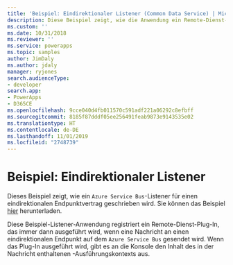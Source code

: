 ```yaml
---
title: 'Beispiel: Eindirektionaler Listener (Common Data Service) | Microsoft-Dokumentation'
description: Diese Beispiel zeigt, wie die Anwendung ein Remote-Dienst-Plug-In registriert, das ausgeführt wird, wenn eine-Nachricht an einen eindirektionalen Endpunkt gesendet wird.
ms.custom: ''
ms.date: 10/31/2018
ms.reviewer: ''
ms.service: powerapps
ms.topic: samples
author: JimDaly
ms.author: jdaly
manager: ryjones
search.audienceType:
- developer
search.app:
- PowerApps
- D365CE
ms.openlocfilehash: 9cce040d4fb011570c591adf221a06292c8efbff
ms.sourcegitcommit: 8185f87dddf05ee256491feab9873e9143535e02
ms.translationtype: HT
ms.contentlocale: de-DE
ms.lasthandoff: 11/01/2019
ms.locfileid: "2748739"
---
```

# <a name="sample-one-way-listener"></a>Beispiel: Eindirektionaler Listener

<!-- https://docs.microsoft.com/dynamics365/customer-engagement/developer/sample-one-way-listener -->

Dieses Beispiel zeigt, wie ein `Azure Service Bus`-Listener für einen eindirektionalen Endpunktvertrag geschrieben wird. Sie können das Beispiel [hier](https://github.com/Microsoft/PowerApps-Samples/tree/master/cds/orgsvc/C%23/OneWayListeners) herunterladen.

Diese Beispiel-Listener-Anwendung registriert ein Remote-Dienst-Plug-In, das immer dann ausgeführt wird, wenn eine Nachricht an einen eindirektionalen Endpunkt auf dem `Azure Service Bus` gesendet wird. Wenn das Plug-In ausgeführt wird, gibt es an die Konsole den Inhalt des in der Nachricht enthaltenen -Ausführungskontexts aus. 
